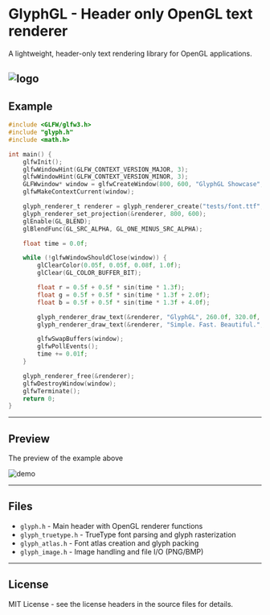 # GlyphGL - Header only OpenGL text renderer
A lightweight, header-only text rendering library for OpenGL applications.

![logo](https://i.imgur.com/fKiiOrx.png)
---

## Example
```c
#include <GLFW/glfw3.h>
#include "glyph.h"
#include <math.h>

int main() {
    glfwInit();
    glfwWindowHint(GLFW_CONTEXT_VERSION_MAJOR, 3);
    glfwWindowHint(GLFW_CONTEXT_VERSION_MINOR, 3);
    GLFWwindow* window = glfwCreateWindow(800, 600, "GlyphGL Showcase", NULL, NULL);
    glfwMakeContextCurrent(window);

    glyph_renderer_t renderer = glyph_renderer_create("tests/font.ttf", 64.0f, NULL);
    glyph_renderer_set_projection(&renderer, 800, 600);
    glEnable(GL_BLEND);
    glBlendFunc(GL_SRC_ALPHA, GL_ONE_MINUS_SRC_ALPHA);

    float time = 0.0f;

    while (!glfwWindowShouldClose(window)) {
        glClearColor(0.05f, 0.05f, 0.08f, 1.0f);
        glClear(GL_COLOR_BUFFER_BIT);

        float r = 0.5f + 0.5f * sin(time * 1.3f);
        float g = 0.5f + 0.5f * sin(time * 1.3f + 2.0f);
        float b = 0.5f + 0.5f * sin(time * 1.3f + 4.0f);

        glyph_renderer_draw_text(&renderer, "GlyphGL", 260.0f, 320.0f, 1.0f, r, g, b);
        glyph_renderer_draw_text(&renderer, "Simple. Fast. Beautiful.", 200.0f, 250.0f, 0.6f, 1.0f, 1.0f, 1.0f);

        glfwSwapBuffers(window);
        glfwPollEvents();
        time += 0.01f;
    }

    glyph_renderer_free(&renderer);
    glfwDestroyWindow(window);
    glfwTerminate();
    return 0;
}
```
---
## Preview
The preview of the example above

![demo](https://i.imgur.com/esfelJe.gif)

---
## Files

- `glyph.h` - Main header with OpenGL renderer functions
- `glyph_truetype.h` - TrueType font parsing and glyph rasterization
- `glyph_atlas.h` - Font atlas creation and glyph packing
- `glyph_image.h` - Image handling and file I/O (PNG/BMP)
  
---
## License

MIT License - see the license headers in the source files for details.
